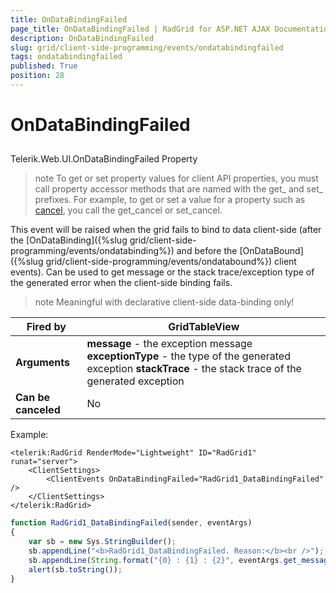 ```yaml
---
title: OnDataBindingFailed
page_title: OnDataBindingFailed | RadGrid for ASP.NET AJAX Documentation
description: OnDataBindingFailed
slug: grid/client-side-programming/events/ondatabindingfailed
tags: ondatabindingfailed
published: True
position: 28
---
```


# OnDataBindingFailed



## 

Telerik.Web.UI.OnDataBindingFailed Property

>note To get or set property values for client API properties, you must call property accessor methods that are named with the get_ and set_ prefixes. For example, to get or set a value for a property such as [cancel](http://msdn.microsoft.com/en-us/library/bb310859.aspx), you call the get_cancel or set_cancel.
>


This event will be raised when the grid fails to bind to data client-side (after the [OnDataBinding]({%slug grid/client-side-programming/events/ondatabinding%}) and before the [OnDataBound]({%slug grid/client-side-programming/events/ondatabound%}) client events). Can be used to get message or the stack trace/exception type of the generated error when the client-side binding fails.

>note Meaningful with declarative client-side data-binding only!
>



|  **Fired by**  | GridTableView |
| ------ | ------ |
| **Arguments** | **message** - the exception message **exceptionType** - the type of the generated exception **stackTrace** - the stack trace of the generated exception|
| **Can be canceled** |No|

Example:

````ASP.NET
<telerik:RadGrid RenderMode="Lightweight" ID="RadGrid1" runat="server">
    <ClientSettings>
        <ClientEvents OnDataBindingFailed="RadGrid1_DataBindingFailed" />
    </ClientSettings>
</telerik:RadGrid>
````



````JavaScript
function RadGrid1_DataBindingFailed(sender, eventArgs)
{
    var sb = new Sys.StringBuilder();
    sb.appendLine("<b>RadGrid1_DataBindingFailed. Reason:</b><br />");
    sb.appendLine(String.format("{0} : {1} : {2}", eventArgs.get_message(), eventArgs.get_stackTrace(), eventArgs.get_exceptionType()); 
    alert(sb.toString());
}
````


